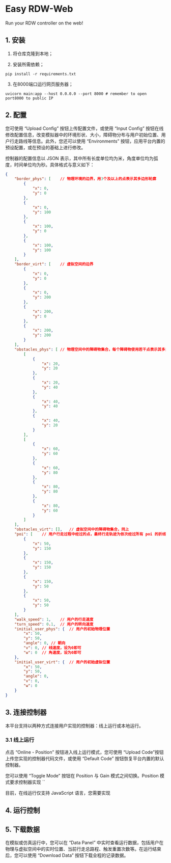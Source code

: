 # Easy RDW-Web
Run your RDW controller on the web!

## 1. 安装
1. 将仓库克隆到本地；

2. 安装所需依赖；
```
pip install -r requirements.txt
```

3. 在8000端口运行网页服务器；
```
uvicorn main:app --host 0.0.0.0 --port 8000 # remember to open port8000 to public IP
```

## 2. 配置

您可使用 “Upload Config” 按钮上传配置文件，或使用 “Input Config” 按钮在线修改配置信息，改变模拟器中的环境形状、大小，障碍物分布与用户初始位置、用户行走路线等信息。此外，您还可以使用 “Environments” 按钮，应用平台内置的预设配置，或在预设的基础上进行修改。

控制器的配置信息以 JSON 表示，其中所有长度单位均为米，角度单位均为弧度，时间单位均为秒。具体格式与意义如下：

```JSON
{
    "border_phys": [    // 物理环境的边界，用3个及以上的点表示其多边形轮廓
        {
            "x": 0,
            "y": 0
        },
        {
            "x": 0,
            "y": 100
        },
        {
            "x": 100,
            "y": 0
        },
        {
            "x": 100,
            "y": 100
        }
    ],
    "border_virt": [    // 虚拟空间的边界
        {
            "x": 0,
            "y": 0
        },
        {
            "x": 0,
            "y": 200
        },
        {
            "x": 200,
            "y": 0
        },
        {
            "x": 200,
            "y": 200
        }
    ],
    "obstacles_phys": [ // 物理空间中的障碍物集合，每个障碍物使用若干点表示其多边形轮廓
        [
            {
                "x": 20,
                "y": 20
            },
            {
                "x": 20,
                "y": 40
            },
            {
                "x": 40,
                "y": 40
            },
            {
                "x": 40,
                "y": 20
            }
        ],
        [
            {
                "x": 60,
                "y": 60
            },
            {
                "x": 60,
                "y": 80
            },
            {
                "x": 80,
                "y": 80
            },
            {
                "x": 80,
                "y": 60
            }
        ]
    ],
    "obstacles_virt": [],   // 虚拟空间中的障碍物集合，同上
    "poi": [    // 用户行走过程中经过的点，最终行走轨迹为依次经过所有 poi 的折线
        {
            "x": 50,
            "y": 150
        },
        {
            "x": 150,
            "y": 150
        },
        {
            "x": 150,
            "y": 50
        },
        {
            "x": 50,
            "y": 50
        }
    ],
    "walk_speed": 1,    // 用户的行走速度
    "turn_speed": 0.1,  // 用户的转向速度
    "initial_user_phys": {  // 用户的初始物理位置
        "x": 50,
        "y": 50,
        "angle": 0, // 朝向
        "v": 0, // 线速度，设为0即可
        "w": 0  // 角速度，设为0即可
    },
    "initial_user_virt": {  // 用户的初始虚拟位置
        "x": 50,
        "y": 50,
        "angle": 0,
        "v": 0,
        "w": 0
    }
}
```

## 3. 连接控制器

本平台支持以两种方式连接用户实现的控制器：线上运行或本地运行。

### 3.1 线上运行

点击 “Online - Position”  按钮进入线上运行模式，您可使用 “Upload Code”按钮上传您实现的控制器代码文件，或使用 “Default Code” 按钮恢复平台内置的默认控制器。

您可以使用 “Toggle Mode” 按钮在 Position 与 Gain 模式之间切换。Position 模式要求控制器实现 ``

目前，在线运行仅支持 JavaScript 语言，您需要实现

## 4. 运行控制

## 5. 下载数据

在模拟或仿真运行中，您可以在 “Data Panel” 中实时查看运行数据，包括用户在物理与虚拟空间中的实时位置、当前行走总路程、触发重置次数等。在运行结束后，您可以使用 “Download Data” 按钮下载全程的记录数据。